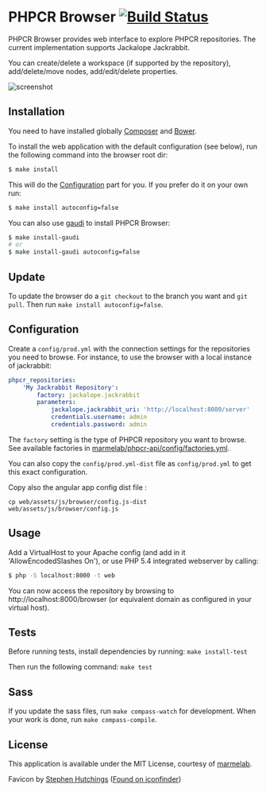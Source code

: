 # PHPCR Browser [![Build Status](https://travis-ci.org/marmelab/phpcr-browser.svg?branch=master)](https://travis-ci.org/marmelab/phpcr-browser)

PHPCR Browser provides web interface to explore PHPCR repositories. The current implementation supports Jackalope Jackrabbit.

You can create/delete a workspace (if supported by the repository), add/delete/move nodes, add/edit/delete properties.

![screenshot](http://1.1.1.4/bmi/marmelab.com/images/blog/phpcr-browser-screencast.gif)

Installation
------------

You need to have installed globally [Composer](https://getcomposer.org/) and [Bower](http://bower.io/).

To install the web application with the default configuration (see below), run the following command into the browser root dir:

```sh
$ make install
```

This will do the [Configuration](#Configuration) part for you. If you prefer do it on your own run:

```sh
$ make install autoconfig=false
```

You can also use [gaudi](http://gaudi.io) to install PHPCR Browser:

```sh
$ make install-gaudi
# or
$ make install-gaudi autoconfig=false
```

Update
------

To update the browser do a `git checkout` to the branch you want and `git pull`. Then run `make install autoconfig=false`.

Configuration
-------------
Create a `config/prod.yml` with the connection settings for the repositories you need to browse. For instance, to use the browser with a local instance of jackrabbit:

```yml
phpcr_repositories:
    'My Jackrabbit Repository':
        factory: jackalope.jackrabbit
        parameters:
            jackalope.jackrabbit_uri: 'http://localhost:8080/server'
            credentials.username: admin
            credentials.password: admin
```

The `factory` setting is the type of PHPCR repository you want to browse. See available factories in [marmelab/phpcr-api/config/factories.yml](https://github.com/marmelab/phpcr-api/blob/master/config/factories.yml).

You can also copy the `config/prod.yml-dist` file as `config/prod.yml` to get this exact configuration.

Copy also the angular app config dist file :

```
cp web/assets/js/browser/config.js-dist web/assets/js/browser/config.js
```

Usage
-----

Add a VirtualHost to your Apache config (and add in it 'AllowEncodedSlashes On'), or use PHP 5.4 integrated webserver by calling:

```sh
$ php -S localhost:8000 -t web
```

You can now access the repository by browsing to http://localhost:8000/browser (or equivalent domain as configured in your virtual host).

Tests
-----

Before running tests, install dependencies by running: `make install-test`

Then run the following command: `make test`

Sass
----

If you update the sass files, run `make compass-watch` for development. When your work is done, run `make compass-compile`.

License
-------

This application is available under the MIT License, courtesy of [marmelab](http://marmelab.com).

Favicon by [Stephen Hutchings](http://typicons.com/) ([Found on iconfinder](https://www.iconfinder.com/icons/216194/eye_icon#size=32))
